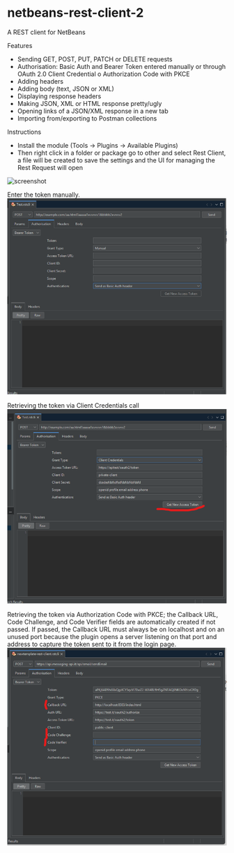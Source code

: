 # netbeans-rest-client-2
A REST client for NetBeans

Features
- Sending GET, POST, PUT, PATCH or DELETE requests
- Authorisation: Basic Auth and Bearer Token entered manually or through OAuth 2.0 Client Credential o Authorization Code with PKCE
- Adding headers
- Adding body (text, JSON or XML)
- Displaying response headers
- Making JSON, XML or HTML response pretty/ugly
- Opening links of a JSON/XML response in a new tab
- Importing from/exporting to Postman collections

Instructions
- Install the module (Tools -> Plugins -> Available Plugins)
- Then right click in a folder or package go to other and select Rest Client, a file will be created to save the settings and the UI for managing the Rest Request will open

![screenshot](screenshot.png)

Enter the token manually.
![screenshot](screenshotAuth0.png)

Retrieving the token via Client Credentials call
![screenshot](screenshotAuth1.png)

Retrieving the token via Authorization Code with PKCE; the Callback URL, Code Challenge, and Code Verifier fields are automatically created if not passed. If passed, the Callback URL must always be on localhost and on an unused port because the plugin opens a server listening on that port and address to capture the token sent to it from the login page.
![screenshot](screenshotAuth2.png)
